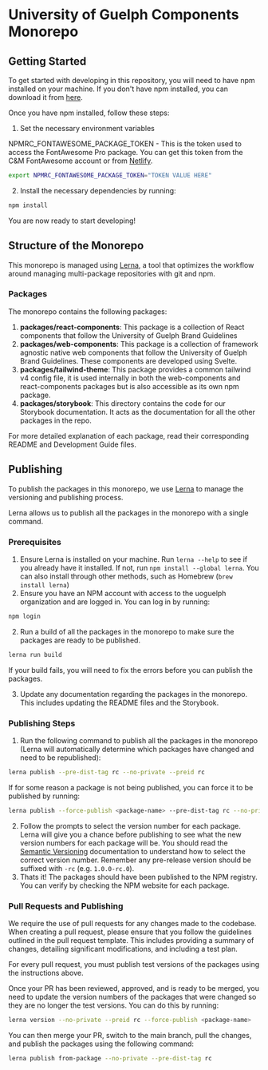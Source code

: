 # University of Guelph Components Monorepo

## Getting Started

To get started with developing in this repository, you will need to have npm installed on your machine. If you don't have npm installed, you can download it from [here](https://www.npmjs.com/get-npm).

Once you have npm installed, follow these steps:

1. Set the necessary environment variables

NPMRC_FONTAWESOME_PACKAGE_TOKEN - This is the token used to access the FontAwesome Pro package.
You can get this token from the C&M FontAwesome account or from [Netlify](https://app.netlify.com/sites/uofg-components/configuration/env#environment-variables).

```sh
export NPMRC_FONTAWESOME_PACKAGE_TOKEN="TOKEN VALUE HERE"
```

2. Install the necessary dependencies by running:

```sh
npm install
```

You are now ready to start developing!

## Structure of the Monorepo

This monorepo is managed using [Lerna](https://lerna.js.org/), a tool that optimizes the workflow around managing multi-package repositories with git and npm.

### Packages

The monorepo contains the following packages:

1. **packages/react-components**: This package is a collection of React components that follow the University of Guelph Brand Guidelines
2. **packages/web-components**: This package is a collection of framework agnostic native web components that follow the University of Guelph Brand Guidelines. These components are developed using Svelte.
3. **packages/tailwind-theme**: This package provides a common tailwind v4 config file, it is used internally in both the web-components and react-components packages but is also accessible as its own npm package.
4. **packages/storybook**: This directory contains the code for our Storybook documentation. It acts as the documentation for all the other packages in the repo.

For more detailed explanation of each package, read their corresponding README and Development Guide files.

## Publishing

To publish the packages in this monorepo, we use [Lerna](https://lerna.js.org/) to manage the versioning and publishing process.

Lerna allows us to publish all the packages in the monorepo with a single command.

### Prerequisites

1. Ensure Lerna is installed on your machine. Run `lerna --help` to see if you already have it installed. If not, run `npm install --global lerna`. You can also install through other methods, such as Homebrew (`brew install lerna`)
2. Ensure you have an NPM account with access to the uoguelph organization and are logged in. You can log in by running:

```sh
npm login
```

2. Run a build of all the packages in the monorepo to make sure the packages are ready to be published.

```sh
lerna run build
```

If your build fails, you will need to fix the errors before you can publish the packages.

3. Update any documentation regarding the packages in the monorepo. This includes updating the README files and the Storybook.

### Publishing Steps

1. Run the following command to publish all the packages in the monorepo (Lerna will automatically determine which packages have changed and need to be republished):

```sh
lerna publish --pre-dist-tag rc --no-private --preid rc
```

If for some reason a package is not being published, you can force it to be published by running:

```sh
lerna publish --force-publish <package-name> --pre-dist-tag rc --no-private --preid rc
```

2. Follow the prompts to select the version number for each package. Lerna will give you a chance before publishing to see what the new version numbers for each package will be. You should read the [Semantic Versioning](https://semver.org/) documentation to understand how to select the correct version number. Remember any pre-release version should be suffixed with `-rc` (e.g. `1.0.0-rc.0`).
3. Thats it! The packages should have been published to the NPM registry. You can verify by checking the NPM website for each package.

### Pull Requests and Publishing

We require the use of pull requests for any changes made to the codebase.
When creating a pull request, please ensure that you follow the guidelines outlined in the pull request template.
This includes providing a summary of changes, detailing significant modifications, and including a test plan.

For every pull request, you must publish test versions of the packages using the instructions above.

Once your PR has been reviewed, approved,
and is ready to be merged,
you need to update the version numbers of the packages that were changed so they are no longer the test versions.
You can do this by running:

```sh
lerna version --no-private --preid rc --force-publish <package-name>
```

You can then merge your PR, switch to the main branch,
pull the changes, and publish the packages using the following command:

```sh
lerna publish from-package --no-private --pre-dist-tag rc
```
